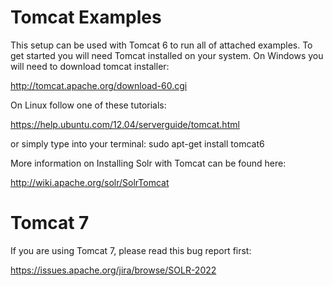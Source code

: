 Tomcat Examples
====================
This setup can be used with Tomcat 6 to run all of attached examples. To get started you will need Tomcat installed on your system. On Windows you will need to download tomcat installer:

http://tomcat.apache.org/download-60.cgi

On Linux follow one of these tutorials:

https://help.ubuntu.com/12.04/serverguide/tomcat.html

or simply type into your terminal: sudo apt-get install tomcat6


More information on Installing Solr with Tomcat can be found here:

http://wiki.apache.org/solr/SolrTomcat

Tomcat 7
====================
If you are using Tomcat 7, please read this bug report first:

https://issues.apache.org/jira/browse/SOLR-2022



